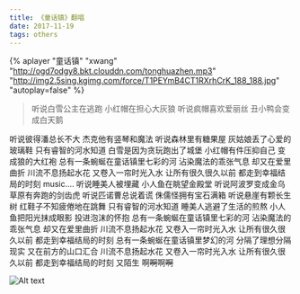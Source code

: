 ```yaml
---
title: 《童话镇》翻唱
date: 2017-11-19
tags: others
---
```


{% aplayer "童话镇" "xwang" "http://ogd7odgy8.bkt.clouddn.com/tonghuazhen.mp3"  "http://img2.5sing.kgimg.com/force/T1PEYmB4CT1RXrhCrK_188_188.jpg" "autoplay=false" %}

>听说白雪公主在逃跑 小红帽在担心大灰狼
听说疯帽喜欢爱丽丝 丑小鸭会变成白天鹅

<!-- more -->
听说彼得潘总长不大 杰克他有竖琴和魔法
听说森林里有糖果屋 灰姑娘丢了心爱的玻璃鞋
只有睿智的河水知道 白雪是因为贪玩跑出了城堡
小红帽有件压抑自己 变成狼的大红袍
总有一条蜿蜒在童话镇里七彩的河
沾染魔法的乖张气息 却又在爱里曲折
川流不息扬起水花 又卷入一帘时光入水
让所有很久很久以前 都走到幸福结局的时刻
music....
听说睡美人被埋藏 小人鱼在眺望金殿堂
听说阿波罗变成金乌 草原有奔跑的剑齿虎
听说匹诺曹总说着谎 侏儒怪拥有宝石满箱
听说悬崖有颗长生树 红鞋子不知疲倦地在跳舞
只有睿智的河水知道 睡美人逃避了生活的煎熬
小人鱼把阳光抹成眼影 投进泡沫的怀抱
总有一条蜿蜒在童话镇里七彩的河
沾染魔法的乖张气息 却又在爱里曲折
川流不息扬起水花 又卷入一帘时光入水
让所有很久很久以前 都走到幸福结局的时刻
总有一条蜿蜒在童话镇里梦幻的河
分隔了理想分隔现实 又在前方的山口汇合
川流不息扬起水花 又卷入一帘时光入水
让所有很久很久以前 都走到幸福结局的时刻 又陌生
啊~~啊~~啊~~啊~~

![Alt text](/img/012/20170530-02.png)